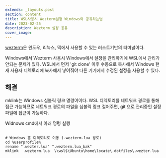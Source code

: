 ```yaml
---
extends: _layouts.post
section: content
title: WSL사용시 Wezterm설정 Windows와 공유하는법
date: 2023-02-25
description: Wezterm 설정 공유
cover_image: 
---
```


[wezterm](https://wezfurlong.org/wezterm/)은 윈도우, 리눅스, 맥에서 사용할 수 있는 러스트기반의 터미널이다. 

Windows에서 Wezterm 사용시 Windows에서 설정을 관리하기에 WSL에서 관리가 안되는 문제가 있다.
WSL에서 먼저 'git clone' 이후 수동으로 복사해서 Windows 현재 사용자 디렉토리에 복사해서 넣어줘야 
다른 기기에서 수정된 설정을 사용할 수 있다.

## 해결
mklink는 Windows 심볼릭 링크 명령어이다.
WSL 디렉토리를 네트워크 경로를 통해 접근 가능하므로 네트워크 경로의 파일을
심볼릭 링크 걸어주면, git 으로 관리중인 설정파일에 접근이 가능하다.

Widnows cmd에서 아래 명령 실행

```DOS

# Windows 홈 디렉토리로 이동 (.wezterm.lua 경로)
cd %userprofile% 
rename ".wezter.lua" ".wezterm.lua_bak"
mklink  .wezterm.lua  \\wsl$\Ubuntu\home\locate\.dotfiles\.wezter.lua

```
